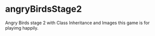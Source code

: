 # angryBirdsStage2
Angry Birds stage 2 with Class Inheritance and Images
this game is for playimg happily.
